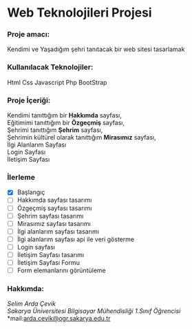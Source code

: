 # Web Teknolojileri Projesi

### Proje amacı:
Kendimi ve Yaşadığım şehri tanıtacak bir web sitesi tasarlamak

### Kullanılacak Teknolojiler:
Html
Css
Javascript
Php
BootStrap

### Proje İçeriği:
Kendimi tanıttığım bir **Hakkımda** sayfası, <br/>
Eğitimimi tanıttığım bir **Özgeçmiş** sayfası,<br/>
Şehrimi tanıttığım **Şehrim** sayfası,<br/>
Şehrimin kültürel olarak tanıttığım **Mirasımız** sayfası, <br/>
İlgi Alanlarım Sayfası <br/>
Login Sayfası <br/>
İletişim Sayfası <br/>

### İlerleme

- [x] Başlangıç
- [ ] Hakkımda sayfası tasarımı
- [ ] Özgeçmiş sayfası tasarımı
- [ ] Şehrim sayfası tasarımı
- [ ] Mirasımız sayfası tasarımı
- [ ] İlgi alanlarım sayfası tasarımı
- [ ] İlgi alanlarım sayfası api ile veri gösterme
- [ ] Login sayfası
- [ ] İletişim Sayfası tasarımı
- [ ] İletişim Sayfası Formu
- [ ] Form elemanlarını görüntüleme

### Hakkımda:
*Selim Arda Çevik* <br/>
*Sakarya Üniversitesi Bilgisayar Mühendisliği 1.Sınıf Öğrencisi*
*mail:arda.cevik@ogr.sakarya.edu.tr
